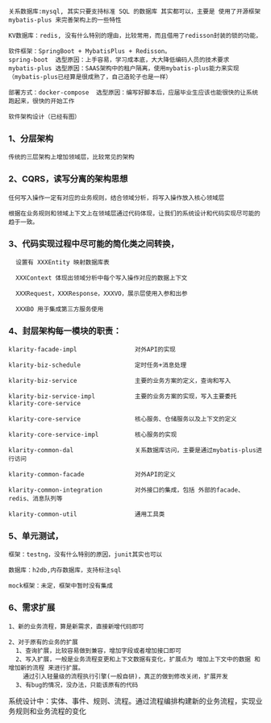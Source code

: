     关系数据库:mysql, 其实只要支持标准 SQL 的数据库 其实都可以，主要是 使用了开源框架 mybatis-plus 来完善架构上的一些特性    KV数据库：redis, 没有什么特别的理由，比较常用，而且借用了redisson封装的锁的功能，    软件框架：SpringBoot + MybatisPlus + Redisson。    spring-boot  选型原因：上手容易，学习成本底，大大降低编码人员的技术要求    mybatis-plus 选型原因：SAAS架构中的租户隔离，使用mybatis-plus能力来实现（mybatis-plus已经算是很成熟了，自己造轮子也是一样）    部署方式：docker-compose  选型原因：编写好脚本后，应届毕业生应该也能很快的让系统跑起来，很快的开始工作    软件架构设计（已经有图）### 1、分层架构    传统的三层架构上增加领域层，比较常见的架构### 2、CQRS，读写分离的架构思想    任何写入操作一定有对应的业务规则，结合领域分析，将写入操作放入核心领域层    根据在业务规则和领域上下文上在领域层通过代码体现，让我们的系统设计和代码实现尽可能的趋于一致。### 3、代码实现过程中尽可能的简化类之间转换，      设置有 XXXEntity 映射数据库表      XXXContext 体现出领域分析中每个写入操作对应的数据上下文      XXXRequest，XXXResponse，XXXVO，展示层使用入参和出参      XXXBO 用于集成第三方服务使用### 4、封层架构每一模块的职责：    klarity-facade-impl                对外API的实现     klarity-biz-schedule               定时任务+消息处理    klarity-biz-service                主要的业务方案的定义，查询和写入    klarity-biz-service-impl           主要的业务方案的实现，写入主要委托 klarity-core-service    klarity-core-service               核心服务、仓储服务以及上下文的定义    klarity-core-service-impl          核心服务的实现    klarity-common-dal                 关系数据库访问，主要是通过mybatis-plus进行访问    klarity-common-facade              对外API的定义    klarity-common-integration         对外接口的集成，包括 外部的facade、redis、消息队列等    klarity-common-util                通用工具类### 5、单元测试，    框架：testng，没有什么特别的原因，junit其实也可以    数据库：h2db,内存数据库，支持标注sql    mock框架：未定，框架中暂时没有集成### 6、需求扩展        1、新的业务流程，算是新需求，直接新增代码即可    2、对于原有的业务的扩展      1、查询扩展，比较容易做到兼容，增加字段或者增加接口即可      2、写入扩展，一般是业务流程变更和上下文数据有变化，扩展点为 增加上下文中的数据 和 增加新的流程 来进行扩展。        通过引入轻量级的流程执行引擎(一般自研)，真正的做到修改关闭，扩展开发       3、有bug的情况，没办法，只能该原有的代码系统设计中：实体、事件、规则、流程。通过流程编排构建新的业务流程，实现业务规则和业务流程的变化           